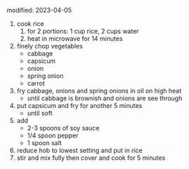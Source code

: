 modified: 2023-04-05

1. cook rice
    1. for 2 portions: 1 cup rice, 2 cups water
    2. heat in microwave for 14 minutes
2. finely chop vegetables
    - cabbage
    - capsicum
    - onion
    - spring onion
    - carrot
3. fry cabbage, onions and spring onions in oil on high heat
    - until cabbage is brownish and onions are see through
4. put capsicum and fry for another 5 minutes
    - until soft
5. add
    - 2-3 spoons of soy sauce
    - 1/4 spoon pepper
    - 1 spoon salt
6. reduce hob to lowest setting and put in rice
7. stir and mix fully then cover and cook for 5 minutes
